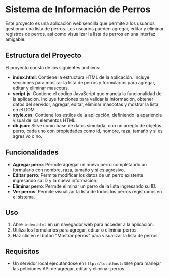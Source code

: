# Sistema de Información de Perros

Este proyecto es una aplicación web sencilla que permite a los usuarios gestionar una lista de perros. Los usuarios pueden agregar, editar y eliminar registros de perros, así como visualizar la lista de perros en una interfaz amigable.

## Estructura del Proyecto

El proyecto consta de los siguientes archivos:

- **index.html**: Contiene la estructura HTML de la aplicación. Incluye secciones para mostrar la lista de perros y formularios para agregar, editar y eliminar mascotas.
- **script.js**: Contiene el código JavaScript que maneja la funcionalidad de la aplicación. Incluye funciones para validar la información, obtener datos del servidor, agregar, editar, eliminar mascotas y mostrar la lista en el DOM.
- **style.css**: Contiene los estilos de la aplicación, definiendo la apariencia visual de los elementos HTML.
- **db.json**: Sirve como base de datos simulada, con un arreglo de objetos perro, cada uno con propiedades como id, nombre, raza, tamaño y si es agresivo o no.

## Funcionalidades

- **Agregar perro**: Permite agregar un nuevo perro completando un formulario con nombre, raza, tamaño y si es agresivo.
- **Editar perro**: Permite modificar los datos de un perro existente ingresando su ID y la nueva información.
- **Eliminar perro**: Permite eliminar un perro de la lista ingresando su ID.
- **Ver perros**: Permite visualizar la lista de todos los perros registrados en el sistema.

## Uso

1. Abre `index.html` en un navegador web para acceder a la aplicación.
2. Utiliza los formularios para agregar, editar o eliminar perros.
3. Haz clic en el botón "Mostrar perros" para visualizar la lista de perros.

## Requisitos

- Un servidor local ejecutándose en `http://localhost:3000` para manejar las peticiones API de agregar, editar y eliminar perros.